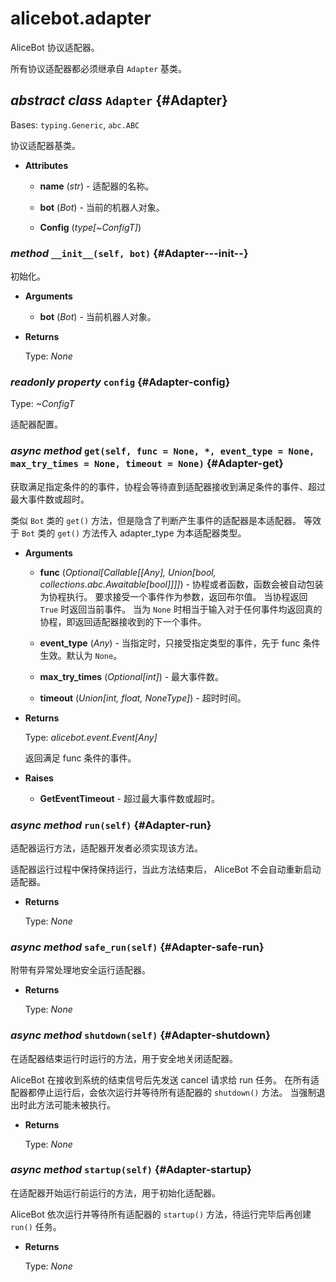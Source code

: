 # alicebot.adapter

AliceBot 协议适配器。

所有协议适配器都必须继承自 `Adapter` 基类。

## _abstract class_ `Adapter` {#Adapter}

Bases: `typing.Generic`, `abc.ABC`

协议适配器基类。

- **Attributes**

  - **name** (_str_) - 适配器的名称。

  - **bot** (_Bot_) - 当前的机器人对象。

  - **Config** (_type\[~ConfigT\]_)

### _method_ `__init__(self, bot)` {#Adapter---init--}

初始化。

- **Arguments**

  - **bot** (_Bot_) - 当前机器人对象。

- **Returns**

  Type: _None_

### _readonly property_ `config` {#Adapter-config}

Type: _~ConfigT_

适配器配置。

### _async method_ `get(self, func = None, *, event_type = None, max_try_times = None, timeout = None)` {#Adapter-get}

获取满足指定条件的的事件，协程会等待直到适配器接收到满足条件的事件、超过最大事件数或超时。

类似 `Bot` 类的 `get()` 方法，但是隐含了判断产生事件的适配器是本适配器。
等效于 `Bot` 类的 `get()` 方法传入 adapter_type 为本适配器类型。

- **Arguments**

  - **func** (_Optional\[Callable\[\[Any\], Union\[bool, collections.abc.Awaitable\[bool\]\]\]\]_) - 协程或者函数，函数会被自动包装为协程执行。
  要求接受一个事件作为参数，返回布尔值。
  当协程返回 `True` 时返回当前事件。
  当为 `None` 时相当于输入对于任何事件均返回真的协程，即返回适配器接收到的下一个事件。

  - **event\_type** (_Any_) - 当指定时，只接受指定类型的事件，先于 func 条件生效。默认为 `None`。

  - **max\_try\_times** (_Optional\[int\]_) - 最大事件数。

  - **timeout** (_Union\[int, float, NoneType\]_) - 超时时间。

- **Returns**

  Type: _alicebot.event.Event\[Any\]_

  返回满足 func 条件的事件。

- **Raises**

  - **GetEventTimeout** - 超过最大事件数或超时。

### _async method_ `run(self)` {#Adapter-run}

适配器运行方法，适配器开发者必须实现该方法。

适配器运行过程中保持保持运行，当此方法结束后， AliceBot 不会自动重新启动适配器。

- **Returns**

  Type: _None_

### _async method_ `safe_run(self)` {#Adapter-safe-run}

附带有异常处理地安全运行适配器。

- **Returns**

  Type: _None_

### _async method_ `shutdown(self)` {#Adapter-shutdown}

在适配器结束运行时运行的方法，用于安全地关闭适配器。

AliceBot 在接收到系统的结束信号后先发送 cancel 请求给 run 任务。
在所有适配器都停止运行后，会依次运行并等待所有适配器的 `shutdown()` 方法。
当强制退出时此方法可能未被执行。

- **Returns**

  Type: _None_

### _async method_ `startup(self)` {#Adapter-startup}

在适配器开始运行前运行的方法，用于初始化适配器。

AliceBot 依次运行并等待所有适配器的 `startup()` 方法，待运行完毕后再创建 `run()` 任务。

- **Returns**

  Type: _None_

